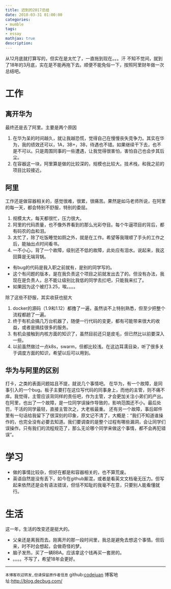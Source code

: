 ```yaml
---
title: 迟到的2017总结
date: 2018-03-31 01:00:00
categories:
- mumble
tags:
- essay
mathjax: true
description: 
---
```


从12月底就打算写的，但实在是太忙了，一直拖到现在。。。汗
不知不觉间，就到了18年的3月底，实在是不能再拖下去。顺便不能免俗一下，按照阿里财年做一次总结吧。

# 工作
## 离开华为
最终还是去了阿里。主要是两个原因
1. 在华为呆的时间越久，就让我越恐慌，觉得自己在慢慢丧失竞争力。其实在华为，我的绩效还可以，1A，3B+，3B，待遇也不错。如果继续干下去，也不是不可以。只是周围同事的一些遭遇，让我觉得很害怕，害怕自己也会步其后尘。
2. 在容器这一块，阿里算是做的比较深的，规模也比较大。技术栈，和我之前的项目比较接近。

## 阿里
工作还是做容器相关的，感觉很难，很累，很痛苦。果然是如马老师所说，在阿里的每一天，都会特别不舒服，特别的委屈。
1. 规模太大，每天都很忙，压力很大。
2. 阿里的代码质量，也不像外界看到的那么光彩夺目。每个牛逼项目的背后，都有码农的血和泪。
3. 太忙了，除了吃饭睡觉如厕之外，就是在工作。希望等我理顺了手头的工作之后，能抽出点时间看书。
4. 一不小心，背了一个故障，级别还不低的故障，此处应有泪水。说起来，我这回算是无端背锅。
  - 有bug的代码是我入职之前就有，是别的同学写的。
  - 这个有问题的版本，是在我负责这个项目之前就发出去了的。但没有办法，我现在是负责人，总不能让级别比我低的同学去扛吧，只能我来扛了。
  - 如果因为这个被打3.25，唉。。。。

除了这些不舒服，其实收获也挺大
1. docker的源码（1.9和1.12）都撸了一遍，虽然谈不上特别熟悉，但至少把整个流程都趟了一遍。
2. 终于有机会搞几万台机器了，随便一行代码的变更，都有可能带来很大的收益，或者是搞挂很多的服务。
3. 有机会接触到内核方面的知识了，虽然目前还只是皮毛，但已然比以前要深入一些。
4. 以前虽然做过一点k8s，swarm，但都比较浅。在这边耳濡目染，听了很多关于调度方面的知识，希望以后可以用到。

## 华为与阿里的区别
打卡，之类的表面问题姑且不提，就说几个事情吧。
在华为，有一个故障，是同事引入的一个bug。板子主要打在这位写代码的同事身上，而他的主管，则不痛不痒。我觉得，主管应该背同样的责任吧，作为主管，才会更加关注小弟们的产出。
在阿里，也出了一个故障，是一位同学误操作导致的，影响范围还不小。最后处罚，干活的同学最轻，直接主管次之，大老板最重。
还有另一个故障，事后邮件里有一句话给我留下了很深刻的印象，原文记不清了，大概是：“我们不知道谁操作的，也完全没有必要去知道。我们要调查的是整个过程有哪些漏洞，会让同学们误操作。只有我们的流程规范了，那么无论哪个同学来做这个事情，都不会再犯错误”。

# 学习
- 做的事情比较杂，但好在都是和容器相关的，也不算荒废。
- 英语自然是没有丢下，如今在github厮混，或者是看英文文档毫无压力。但写起来依然还是会有语法错误，但恬不知耻的我毫不在意，只要别人能看懂就行。

# 生活
这一年，生活的改变还是挺大的。
- 父亲还是离我而去。刚离开的那一段时间里，我总是避免去想这个事情。但后来，时不时会想起，会做奇怪的梦。
- 脑子发热，买了一辆BBA。应该拿这个钱再买一套房的。
- 。。。。不写了，希望18年会更好。

----------------------------

`本博客欢迎转发,但请保留原作者信息`
github:[codejuan](https://github.com/CodeJuan)
博客地址:http://blog.decbug.com/


